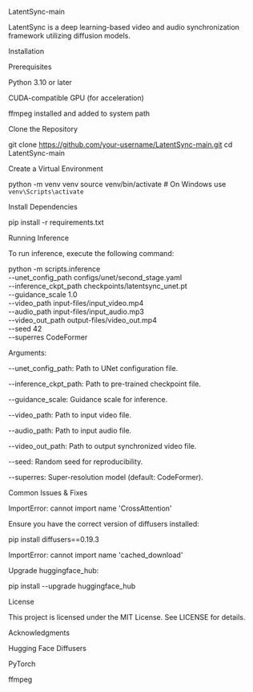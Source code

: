 LatentSync-main

LatentSync is a deep learning-based video and audio synchronization framework utilizing diffusion models.

Installation

Prerequisites

Python 3.10 or later

CUDA-compatible GPU (for acceleration)

ffmpeg installed and added to system path

Clone the Repository

git clone https://github.com/your-username/LatentSync-main.git
cd LatentSync-main

Create a Virtual Environment

python -m venv venv
source venv/bin/activate  # On Windows use `venv\Scripts\activate`

Install Dependencies

pip install -r requirements.txt

Running Inference

To run inference, execute the following command:

python -m scripts.inference \
  --unet_config_path configs/unet/second_stage.yaml \
  --inference_ckpt_path checkpoints/latentsync_unet.pt \
  --guidance_scale 1.0 \
  --video_path input-files/input_video.mp4 \
  --audio_path input-files/input_audio.mp3 \
  --video_out_path output-files/video_out.mp4 \
  --seed 42 \
  --superres CodeFormer

Arguments:

--unet_config_path: Path to UNet configuration file.

--inference_ckpt_path: Path to pre-trained checkpoint file.

--guidance_scale: Guidance scale for inference.

--video_path: Path to input video file.

--audio_path: Path to input audio file.

--video_out_path: Path to output synchronized video file.

--seed: Random seed for reproducibility.

--superres: Super-resolution model (default: CodeFormer).

Common Issues & Fixes

ImportError: cannot import name 'CrossAttention'

Ensure you have the correct version of diffusers installed:

pip install diffusers==0.19.3

ImportError: cannot import name 'cached_download'

Upgrade huggingface_hub:

pip install --upgrade huggingface_hub

License

This project is licensed under the MIT License. See LICENSE for details.

Acknowledgments

Hugging Face Diffusers

PyTorch

ffmpeg

